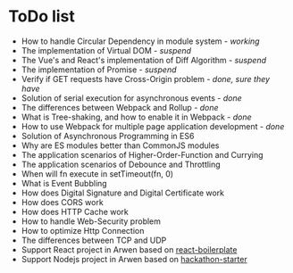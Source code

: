 # ToDo list

-   How to handle Circular Dependency in module system - _working_
-   The implementation of Virtual DOM - _suspend_
-   The Vue's and React's implementation of Diff Algorithm - _suspend_
-   The implementation of Promise - _suspend_
-   Verify if GET requests have Cross-Origin problem - _done, sure they have_
-   Solution of serial execution for asynchronous events - _done_
-   The differences between Webpack and Rollup - _done_
-   What is Tree-shaking, and how to enable it in Webpack - _done_
-   How to use Webpack for multiple page application development - _done_
-   Solution of Asynchronous Programming in ES6
-   Why are ES modules better than CommonJS modules
-   The application scenarios of Higher-Order-Function and Currying
-   The application scenarios of Debounce and Throttling
-   When will fn execute in setTimeout(fn, 0)
-   What is Event Bubbling
-   How does Digital Signature and Digital Certificate work
-   How does CORS work
-   How does HTTP Cache work
-   How to handle Web-Security problem
-   How to optimize Http Connection
-   The differences between TCP and UDP
-   Support React project in Arwen based on [react-boilerplate](https://github.com/kawhi66/react-boilerplate)
-   Support Nodejs project in Arwen based on [hackathon-starter](https://github.com/kawhi66/hackathon-starter)
